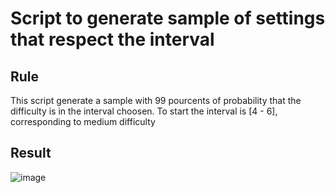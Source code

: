 # Script to generate sample of settings that respect the interval

## Rule

This script generate a sample with 99 pourcents of probability that the difficulty is in the interval choosen.
To start the interval is [4 - 6], corresponding to medium difficulty

## Result

![image](https://user-images.githubusercontent.com/44646690/84682529-0d08d980-af36-11ea-9110-6348caf40381.png)
